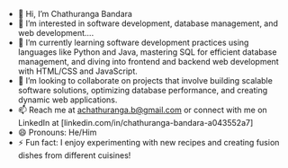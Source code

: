 - 👋 Hi, I’m Chathuranga Bandara
- 👀 I’m interested in software development, database management, and web development....
- 🌱 I’m currently learning software development practices using languages like Python and Java, mastering SQL for efficient database management, and diving into frontend and backend web development with HTML/CSS and JavaScript.
- 💞️ I’m looking to collaborate on projects that involve building scalable software solutions, optimizing database performance, and creating dynamic web applications.
- 📫 Reach me  at achathuranga.b@gmail.com or connect with me on LinkedIn at [linkedin.com/in/chathuranga-bandara-a043552a7]
- 😄 Pronouns: He/Him
- ⚡ Fun fact: I enjoy experimenting with new recipes and creating fusion dishes from different cuisines!

<!---
AmilaKMAC/AmilaKMAC is a ✨ special ✨ repository because its `README.md` (this file) appears on your GitHub profile.
You can click the Preview link to take a look at your changes.
--->
